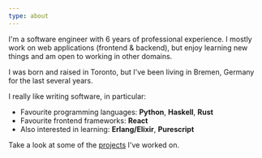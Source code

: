 ```yaml
---
type: about
---
```


I'm a software engineer with 6 years of professional experience. I mostly work on web applications (frontend & backend), but enjoy learning new things and am open to working in other domains. 

I was born and raised in Toronto, but I've been living in Bremen, Germany for the last several years.

I really like writing software, in particular:

* Favourite programming languages: **Python**, **Haskell**, **Rust**
* Favourite frontend frameworks: **React**
* Also interested in learning: **Erlang/Elixir**, **Purescript**

Take a look at some of the [projects](/projects) I've worked on.

